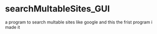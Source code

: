 # searchMultableSites_GUI
 a program to search multable sites like google and this the frist program i made it
